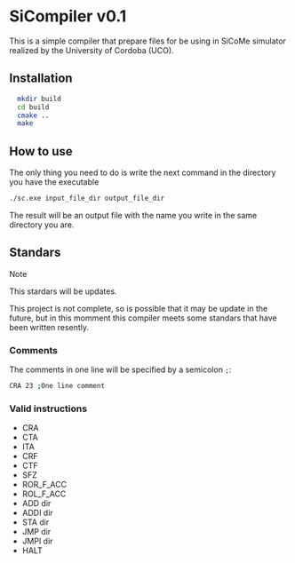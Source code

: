 # SiCompiler v0.1

This is a simple compiler that prepare files for be using in SiCoMe simulator realized by the University of Cordoba (UCO).

## Installation

```bash
  mkdir build
  cd build
  cmake ..
  make
```

## How to use

The only thing you need to do is write the next command in the directory you have the executable

```bash
./sc.exe input_file_dir output_file_dir
```

The result will be an output file with the name you write in the same directory you are.

## Standars

> [!NOTE]
> This stardars will be updates.

This project is not complete, so is possible that it may be update in the future, but in this momment this compiler meets some standars that have been written resently.

### Comments

The comments in one line will be specified by a semicolon `;`:

```bash
CRA 23 ;One line comment
```

### Valid instructions

- CRA
- CTA
- ITA
- CRF
- CTF
- SFZ
- ROR_F_ACC
- ROL_F_ACC
- ADD dir
- ADDI dir
- STA dir
- JMP dir
- JMPI dir
- HALT
